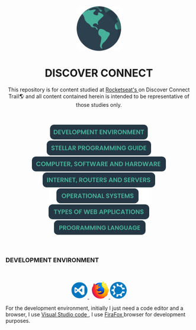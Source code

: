 <h3
  align="center"
>
  <img
    width="120em"
    src="./screens/logo.png"
    alt="Imagem Desenhada por FlatIcon"
  >
  <br
  />
  <h1
    align="center"
  >
    DISCOVER CONNECT
  </h1>
</h3>

<p
  align="center"
>
  This repository is for content studied at
  <a
    href="https://www.rocketseat.com.br"
  >
    Rocketseat's
  </a>
  on Discover Connect Trail🌎 and all content contained herein is intended to be representative of those studies only.
</p>

<br
/>

<p
  align="center"
>
  <a
    href="#DEVELOPMENT-ENVIRONMENT"
  >
    <img
      height="40em"
      src="./screens/development-environment.svg"
      alt="Development Environment"
    >
  </a><br
  />
  <a
    href="#STELLAR-PROGRAMMING-GUIDE"
  >
    <img
      height="40em"
      src="./screens/stellar-programming-guide.svg"
      alt="Stellar Programming Guide"
    >
  </a><br
  />
  <a
    href="#COMPUTER-SOFTWARE-AND-HARDWARE"
  >
    <img
      height="40em"
      src="./screens/computer-software-and-hardware.svg"
      alt="Computer, Software and Hardware"
    >
  </a><br
  />
  <a
    href="#INTERNET-ROUTERS-AND-SERVERS"
  >
    <img
      height="40em"
      src="./screens/internet-routers-and-servers.svg"
      alt="Internet, Routers and Servers"
    >
  </a><br
  />
  <a
    href="#OPERATIONAL-SYSTEMS"
  >
    <img
      height="40em"
      src="./screens/operational-systems.svg"
      alt="Operational Systems"
    >
  </a><br
  />
  <a
    href="#TYPES-OF-WEB-APPLICATIONS"
  >
    <img
      height="40em"
      src="./screens/types-of-web-applications.svg"
      alt="Types of Web Applications"
    >
  </a><br
  />
  <a
    href="#PROGRAMING-LANGUAGE"
  >
    <img
      height="40em"
      src="./screens/programming-language.svg"
      alt="Programming Language"
    >
  </a>
</p>
<br
/>

### DEVELOPMENT ENVIRONMENT

<br
/>

<p
  align="center"
>
  <a
    href="#"
  >
    <img
      width="45em"
      alt="Logo Visual Studio Code"
      src="./screens/vscode.png"
    >
  </a> &nbsp;
  <a
    href="#"
  >
    <img
      width="45em"
      alt="Logo FireFox"
      src="./screens/firefox.png"
    >
  </a>
  <a
    href="#"
  >
    <img
      width="45em"
      alt="Logo Kubuntu"
      src="./screens/kubuntu.png"
    >
  </a>
</p>

<p
>
  For the development environment, initially I just need a code editor and a browser, I use
  <a
    href = "https://code.visualstudio.com"
  >
    Visual Studio code
  </a>
  , I use
  <a
    href="https://www.mozilla.org/pt-BR/firefox/new/"
  >
    FiraFox
  </a>
  browser for development purposes.
</p>
